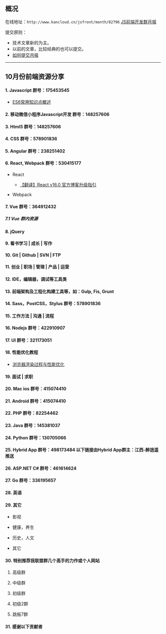 ## 概况

在线地址：`http://www.kancloud.cn/jsfront/month/82796` [JS前端开发群月报](http://www.kancloud.cn/jsfront/month/82796)


提交原则：

- 技术文章新的为主。
- 以前的文章，比较经典的也可以提交。
- [如何提交月报](http://www.kancloud.cn/jsfront/month/227309)

---


## 10月份前端资源分享
#### 1. Javascript   群号：175453545
- [ES6常用知识点概述](https://github.com/laizimo/zimo-article/issues/38)

#### 2. 移动微信小程序Javascript开发 群号：148257606

#### 3. Html5 群号：148257606

#### 4. CSS  群号：578901836

#### 5. Angular 群号：238251402

#### 6. React, Webpack 群号：530415177
- React

  - [【翻译】React v16.0 官方博客升级指引](https://doc.react-china.org/blog/2017/09/26/react-v16.0.html)

- Webpack


#### 7. Vue 群号：364912432

##### 7.1 Vue 群内资源

#### 8. jQuery

#### 9. 看书学习 | 成长 | 写作

#### 10. Git | Github | SVN | FTP

#### 11. 创业 | 职场 | 管理 | 产品 | 运营

#### 12. IDE，编辑器，调试等工具类

#### 13. 前端架构及工程化构建工具等，如：Gulp, Fis, Grunt

#### 14. Sass，PostCSS，Stylus  群号：578901836

#### 15. 工作方法 | 沟通 | 流程

#### 16. Nodejs 群号：422910907


#### 17. UI 群号：321173051

#### 18. 性能优化教程
- [浏览器渲染过程与性能优化](https://sylvanassun.github.io/2017/10/03/2017-10-03-BrowserCriticalRenderingPath/)

#### 19. 面试 | 求职

#### 20. Mac ios 群号：415074410

#### 21. Android 群号：415074410

#### 22. PHP 群号：82254462

#### 23. Java 群号：145381037

#### 24. Python 群号：130705066

#### 25. Hybrid App 群号：498173484 以下链接由Hybrid App群主：江西-醉逍遥推送

#### 26. ASP.NET C# 群号：461614624

#### 27. Go 群号：336195657

#### 28. 英语

#### 29. 其它

- 影视


- 健康，养生


- 历史，人文


- 其它




#### 30. 特别推荐我联盟群几个高手的力作或个人网站

1. 高级群


2. 中级群

3. 初级群

4. 初级2群


5. 跳板7群


#### 31. 感谢以下贡献者

